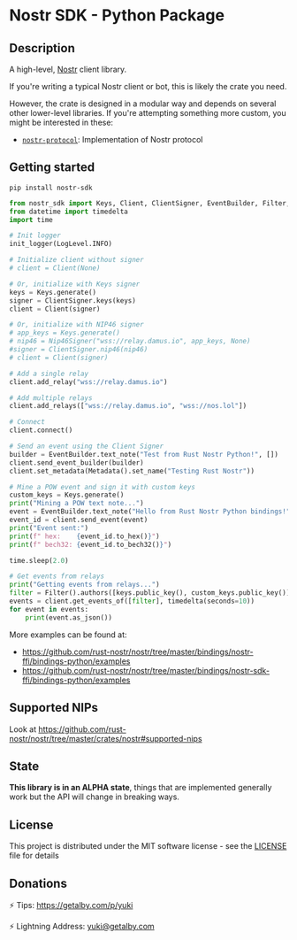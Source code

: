 # Nostr SDK - Python Package

## Description

A high-level, [Nostr](https://github.com/nostr-protocol/nostr) client library.

If you're writing a typical Nostr client or bot, this is likely the crate you need.

However, the crate is designed in a modular way and depends on several other lower-level libraries. If you're attempting something more custom, you might be interested in these:

- [`nostr-protocol`](https://pypi.org/project/nostr-protocol/): Implementation of Nostr protocol

## Getting started

```shell
pip install nostr-sdk
```

```python
from nostr_sdk import Keys, Client, ClientSigner, EventBuilder, Filter, Metadata, Nip46Signer, init_logger, LogLevel
from datetime import timedelta
import time

# Init logger
init_logger(LogLevel.INFO)

# Initialize client without signer
# client = Client(None)

# Or, initialize with Keys signer
keys = Keys.generate()
signer = ClientSigner.keys(keys)
client = Client(signer)

# Or, initialize with NIP46 signer
# app_keys = Keys.generate()
# nip46 = Nip46Signer("wss://relay.damus.io", app_keys, None)
#signer = ClientSigner.nip46(nip46)
# client = Client(signer)

# Add a single relay
client.add_relay("wss://relay.damus.io")

# Add multiple relays
client.add_relays(["wss://relay.damus.io", "wss://nos.lol"])

# Connect
client.connect()

# Send an event using the Client Signer
builder = EventBuilder.text_note("Test from Rust Nostr Python!", [])
client.send_event_builder(builder)
client.set_metadata(Metadata().set_name("Testing Rust Nostr"))

# Mine a POW event and sign it with custom keys
custom_keys = Keys.generate() 
print("Mining a POW text note...")
event = EventBuilder.text_note("Hello from Rust Nostr Python bindings!", []).to_pow_event(custom_keys, 20)
event_id = client.send_event(event)
print("Event sent:")
print(f" hex:    {event_id.to_hex()}")
print(f" bech32: {event_id.to_bech32()}")

time.sleep(2.0)

# Get events from relays
print("Getting events from relays...")
filter = Filter().authors([keys.public_key(), custom_keys.public_key()])
events = client.get_events_of([filter], timedelta(seconds=10))
for event in events:
    print(event.as_json())
```

More examples can be found at:

* https://github.com/rust-nostr/nostr/tree/master/bindings/nostr-ffi/bindings-python/examples
* https://github.com/rust-nostr/nostr/tree/master/bindings/nostr-sdk-ffi/bindings-python/examples

## Supported NIPs

Look at <https://github.com/rust-nostr/nostr/tree/master/crates/nostr#supported-nips>

## State

**This library is in an ALPHA state**, things that are implemented generally work but the API will change in breaking ways.

## License

This project is distributed under the MIT software license - see the [LICENSE](https://github.com/rust-nostr/nostr/tree/master/LICENSE) file for details

## Donations

⚡ Tips: <https://getalby.com/p/yuki>

⚡ Lightning Address: yuki@getalby.com